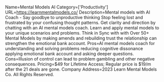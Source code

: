 Name=Mental Models AI
Category=['Productivity']
URL=https://learnmentalmodels.co/
Description=Mental models with AI Coach - Say goodbye to unproductive thinking Stop feeling lost and frustrated by your confusing thought patterns. Get clarity and direction by chatting with an AI mental models coach. Learn and apply mental models to your unique scenarios and problems. Think in Sync with with Over 50+ Mental Models by making amends and rebuilding trust the relationship can strengthen the emotional bank account.
Pros=AI mental models coach for understanding and solving problems reducing cognitive dissonance applying emotional bank account and asking deeper questions.
Cons=Illusion of control can lead to problem gambling and other negative consequences.
Pricing=$49 for Lifetime Access; Regular price is $19/m after the 21 deals are gone.
Company Address=2023 Learn Mental Models Co. All Rights Reserved.
